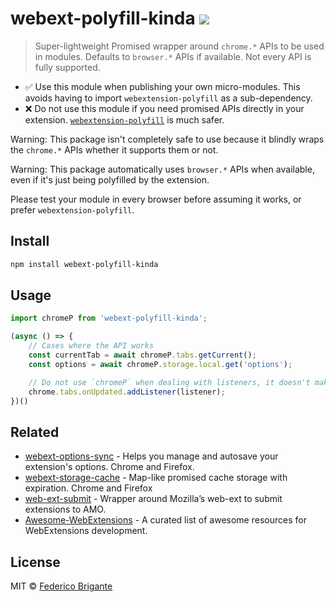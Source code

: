 # webext-polyfill-kinda [![][badge-gzip]][link-bundlephobia]

[badge-gzip]: https://img.shields.io/bundlephobia/minzip/webext-polyfill-kinda.svg?label=gzipped
[link-bundlephobia]: https://bundlephobia.com/result?p=webext-polyfill-kinda

> Super-lightweight Promised wrapper around `chrome.*` APIs to be used in modules. Defaults to `browser.*` APIs if available. Not every API is fully supported.

- ✅ Use this module when publishing your own micro-modules. This avoids having to import `webextension-polyfill` as a sub-dependency.
- ❌ Do not use this module if you need promised APIs directly in your extension. [`webextension-polyfill`](https://github.com/mozilla/webextension-polyfill) is much safer.

Warning: This package isn't completely safe to use because it blindly wraps the `chrome.*` APIs whether it supports them or not.

Warning: This package automatically uses `browser.*` APIs when available, even if it's just being polyfilled by the extension.

Please test your module in every browser before assuming it works, or prefer `webextension-polyfill`.

## Install

```sh
npm install webext-polyfill-kinda
```

## Usage

```js
import chromeP from 'webext-polyfill-kinda';

(async () => {
	// Cases where the API works
	const currentTab = await chromeP.tabs.getCurrent();
	const options = await chromeP.storage.local.get('options');

	// Do not use `chromeP` when dealing with listeners, it doesn't make sense. Use the native `chrome.*` API
	chrome.tabs.onUpdated.addListener(listener);
})()
```

## Related

- [webext-options-sync](https://github.com/fregante/webext-options-sync) - Helps you manage and autosave your extension's options. Chrome and Firefox.
- [webext-storage-cache](https://github.com/fregante/webext-storage-cache) - Map-like promised cache storage with expiration. Chrome and Firefox
- [web-ext-submit](https://github.com/fregante/web-ext-submit) - Wrapper around Mozilla’s web-ext to submit extensions to AMO.
- [Awesome-WebExtensions](https://github.com/fregante/Awesome-WebExtensions) - A curated list of awesome resources for WebExtensions development.

## License

MIT © [Federico Brigante](https://fregante.com)
